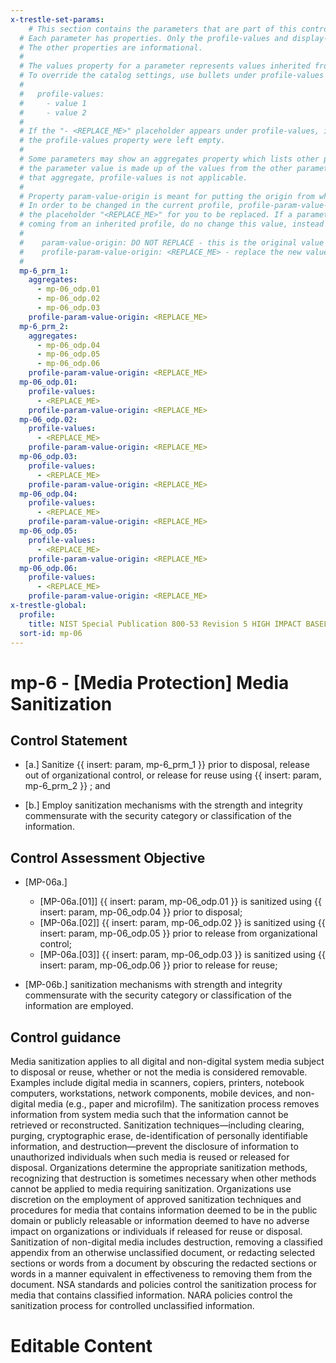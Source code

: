 ```yaml
---
x-trestle-set-params:
    # This section contains the parameters that are part of this control.
  # Each parameter has properties. Only the profile-values and display-name properties are editable.
  # The other properties are informational.
  #
  # The values property for a parameter represents values inherited from the OSCAL catalog.
  # To override the catalog settings, use bullets under profile-values as shown below:
  #
  #   profile-values:
  #     - value 1
  #     - value 2
  #
  # If the "- <REPLACE_ME>" placeholder appears under profile-values, it is the same as if
  # the profile-values property were left empty.
  #
  # Some parameters may show an aggregates property which lists other parameters. This means
  # the parameter value is made up of the values from the other parameters. For parameters
  # that aggregate, profile-values is not applicable.
  #
  # Property param-value-origin is meant for putting the origin from where that parameter comes from.
  # In order to be changed in the current profile, profile-param-value-origin property will be displayed with
  # the placeholder "<REPLACE_ME>" for you to be replaced. If a parameter already has a param-value-origin
  # coming from an inherited profile, do no change this value, instead use profile-param-value-origin as follows:
  #
  #    param-value-origin: DO NOT REPLACE - this is the original value
  #    profile-param-value-origin: <REPLACE_ME> - replace the new value required HERE
  #
  mp-6_prm_1:
    aggregates:
      - mp-06_odp.01
      - mp-06_odp.02
      - mp-06_odp.03
    profile-param-value-origin: <REPLACE_ME>
  mp-6_prm_2:
    aggregates:
      - mp-06_odp.04
      - mp-06_odp.05
      - mp-06_odp.06
    profile-param-value-origin: <REPLACE_ME>
  mp-06_odp.01:
    profile-values:
      - <REPLACE_ME>
    profile-param-value-origin: <REPLACE_ME>
  mp-06_odp.02:
    profile-values:
      - <REPLACE_ME>
    profile-param-value-origin: <REPLACE_ME>
  mp-06_odp.03:
    profile-values:
      - <REPLACE_ME>
    profile-param-value-origin: <REPLACE_ME>
  mp-06_odp.04:
    profile-values:
      - <REPLACE_ME>
    profile-param-value-origin: <REPLACE_ME>
  mp-06_odp.05:
    profile-values:
      - <REPLACE_ME>
    profile-param-value-origin: <REPLACE_ME>
  mp-06_odp.06:
    profile-values:
      - <REPLACE_ME>
    profile-param-value-origin: <REPLACE_ME>
x-trestle-global:
  profile:
    title: NIST Special Publication 800-53 Revision 5 HIGH IMPACT BASELINE
  sort-id: mp-06
---
```


# mp-6 - \[Media Protection\] Media Sanitization

## Control Statement

- \[a.\] Sanitize {{ insert: param, mp-6_prm_1 }} prior to disposal, release out of organizational control, or release for reuse using {{ insert: param, mp-6_prm_2 }} ; and

- \[b.\] Employ sanitization mechanisms with the strength and integrity commensurate with the security category or classification of the information.

## Control Assessment Objective

- \[MP-06a.\]

  - \[MP-06a.[01]\] {{ insert: param, mp-06_odp.01 }} is sanitized using {{ insert: param, mp-06_odp.04 }} prior to disposal;
  - \[MP-06a.[02]\] {{ insert: param, mp-06_odp.02 }} is sanitized using {{ insert: param, mp-06_odp.05 }} prior to release from organizational control;
  - \[MP-06a.[03]\] {{ insert: param, mp-06_odp.03 }} is sanitized using {{ insert: param, mp-06_odp.06 }} prior to release for reuse;

- \[MP-06b.\] sanitization mechanisms with strength and integrity commensurate with the security category or classification of the information are employed.

## Control guidance

Media sanitization applies to all digital and non-digital system media subject to disposal or reuse, whether or not the media is considered removable. Examples include digital media in scanners, copiers, printers, notebook computers, workstations, network components, mobile devices, and non-digital media (e.g., paper and microfilm). The sanitization process removes information from system media such that the information cannot be retrieved or reconstructed. Sanitization techniques—including clearing, purging, cryptographic erase, de-identification of personally identifiable information, and destruction—prevent the disclosure of information to unauthorized individuals when such media is reused or released for disposal. Organizations determine the appropriate sanitization methods, recognizing that destruction is sometimes necessary when other methods cannot be applied to media requiring sanitization. Organizations use discretion on the employment of approved sanitization techniques and procedures for media that contains information deemed to be in the public domain or publicly releasable or information deemed to have no adverse impact on organizations or individuals if released for reuse or disposal. Sanitization of non-digital media includes destruction, removing a classified appendix from an otherwise unclassified document, or redacting selected sections or words from a document by obscuring the redacted sections or words in a manner equivalent in effectiveness to removing them from the document. NSA standards and policies control the sanitization process for media that contains classified information. NARA policies control the sanitization process for controlled unclassified information.

# Editable Content

<!-- Make additions and edits below -->
<!-- The above represents the contents of the control as received by the profile, prior to additions. -->
<!-- If the profile makes additions to the control, they will appear below. -->
<!-- The above markdown may not be edited but you may edit the content below, and/or introduce new additions to be made by the profile. -->
<!-- If there is a yaml header at the top, parameter values may be edited. Use --set-parameters to incorporate the changes during assembly. -->
<!-- The content here will then replace what is in the profile for this control, after running profile-assemble. -->
<!-- The current profile has no added parts for this control, but you may add new ones here. -->
<!-- Each addition must have a heading either of the form ## Control my_addition_name -->
<!-- or ## Part a. (where the a. refers to one of the control statement labels.) -->
<!-- "## Control" parts are new parts added after the statement part. -->
<!-- "## Part" parts are new parts added into the top-level statement part with that label. -->
<!-- Subparts may be added with nested hash levels of the form ### My Subpart Name -->
<!-- underneath the parent ## Control or ## Part being added -->
<!-- See https://oscal-compass.github.io/compliance-trestle/tutorials/ssp_profile_catalog_authoring/ssp_profile_catalog_authoring for guidance. -->
